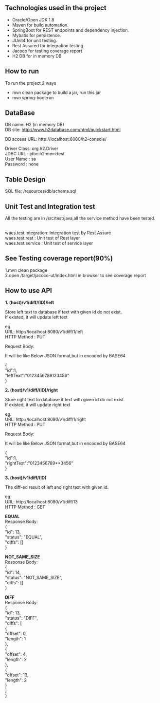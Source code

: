 ## Technologies used in the project
* Oracle/Open JDK 1.8
* Maven for build automation.
* SpringBoot for REST endpoints and dependency injection.
* Mybatis for persistence.
* JUnit4 for unit testing.
* Rest Assured for integration testing.
* Jacoco for testing coverage report
* H2 DB for in memory DB

## How to run
To run the project,2 ways <br>
* mvn clean package to build a jar, run this jar<br>
* mvn spring-boot:run<br>

## DataBase
DB name: H2  (in memory DB)<br>
DB site: http://www.h2database.com/html/quickstart.html<br>

DB access URL: http://localhost:8080/h2-console/<br>

Driver Class: org.h2.Driver<br>
JDBC URL : jdbc:h2:mem:test<br>
User Name : sa<br>
Password : none<br>

## Table Design
SQL file: /resources/db/schema.sql<br>

## Unit Test and Integration test
All the testing are in /src/test/java,all the service method have been tested.<br><br>

waes.test.integration: Integration test by Rest Assure<br>
waes.test.rest		 : Unit test of Rest layer<br>
waes.test.service    : Unit test of service layer<br>

## See Testing coverage report(90%)

1.mvn clean package<br>
2.open /target/jacoco-ut/index.html in browser to see coverage report<br>

## How to use API
**1. (host)/v1/diff/(ID)/left**

Store left text to database if text with given id do not exist.<br>
If existed, it will update left text

eg.<br>
URL: http://localhost:8080/v1/diff/1/left<br>
HTTP Method : PUT<br>

Request Body:

It will be like Below JSON format,but in encoded by BASE64

{<br>
	"id":1,<br>
	"leftText":"0123456789123456"<br>
}<br>


**2. (host)/v1/diff/(ID)/right**

Store right text to database if text with given id do not exist.<br>
If existed, it will update right text

eg.<br>
URL: http://localhost:8080/v1/diff/1/right<br>
HTTP Method : PUT<br>

Request Body:

It will be like Below JSON format,but in encoded by BASE64

{<br>
	"id":1,<br>
	"rightText":"0123456789**3456"<br>
}<br>



**3. (host)/v1/diff/(ID)**

The diff-ed result of left and right text with given id.

eg.<br>
URL: http://localhost:8080/v1/diff/13<br>
HTTP Method : GET<br>


**EQUAL**<br>
Response Body:<br>
{<br>
    "id": 13,<br>
    "status": "EQUAL",<br>
    "diffs": []<br>
}<br>

**NOT_SAME_SIZE**<br>
Response Body:<br>
{<br>
    "id": 14,<br>
    "status": "NOT_SAME_SIZE",<br>
    "diffs": []<br>
}<br>


**DIFF**<br>
Response Body:<br>
{<br>
    "id": 13,<br>
    "status": "DIFF",<br>
    "diffs": [<br>
        {<br>
            "offset": 0,<br>
            "length": 1<br>
        },<br>
        {<br>
            "offset": 4,<br>
            "length": 2<br>
        },<br>
        {<br>
            "offset": 13,<br>
            "length": 2<br>
        }<br>
    ]<br>
}<br>

